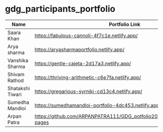 # gdg_participants_portfolio

| Name          | Portfolio Link                |
|---------------|-------------------------------|
| Saara Khan    |https://fabulous-cannoli-4f7c1e.netlify.app/|
| Arya sharma   |https://aryasharmaportfolio.netlify.app/  |
|  Vanshika Sharma  | https://gentle-cajeta-2d17a3.netlify.app/  |
| Shivam Rathod  | https://thriving-arithmetic-c6e7fa.netlify.app/  |
| Shatakshi Tiwari  | https://gregarious-syrniki-cd13c4.netlify.app/ |
| Sumedha Mandloi | https://sumedhamandloi-portfolio-4dc453.netlify.app/ |
| Arpan Patra | https://github.com/ARPANPATRA111/GDG_potfolio2025/deployments/github-pages |

